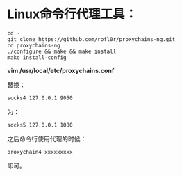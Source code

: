 # Linux命令行代理工具：





```
cd ~
git clone https://github.com/rofl0r/proxychains-ng.git
cd proxychains-ng
./configure && make && make install
make install-config
```


**vim /usr/local/etc/proxychains.conf**

替换：


```
socks4 127.0.0.1 9050
```

为：


```
socks5 127.0.0.1 1080
```




之后命令行使用代理的时候：



```
proxychain4 xxxxxxxxx
```

 即可。




